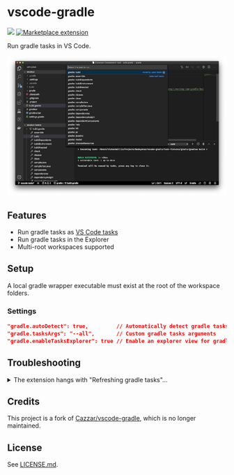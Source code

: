 # vscode-gradle

<a href="https://github.com/badsyntax/vscode-gradle/actions?workflow=Node+CI+Test"><img src="https://github.com/badsyntax/vscode-gradle/workflows/Node%20CI%20Test/badge.svg" /></a> <a href="https://marketplace.visualstudio.com/items?itemName=richardwillis.vscode-gradle">![Marketplace extension](https://img.shields.io/visual-studio-marketplace/i/richardwillis.vscode-gradle)</a> 

<!-- ![Build status](https://github.com/badsyntax/vscode-gradle/workflows/Node%20CI/badge.svg) -->

Run gradle tasks in VS Code.

![Main image](images/task-list.png)

## Features

- Run gradle tasks as [VS Code tasks](https://code.visualstudio.com/docs/editor/tasks)
- Run gradle tasks in the Explorer
- Multi-root workspaces supported

## Setup

A local gradle wrapper executable must exist at the root of the workspace folders.

### Settings

```json
"gradle.autoDetect": true,         // Automatically detect gradle tasks
"gradle.tasksArgs": "--all",       // Custom gradle tasks arguments
"gradle.enableTasksExplorer": true // Enable an explorer view for gradle tasks
```

## Troubleshooting

<details><summary>The extension hangs with "Refreshing gradle tasks"...</summary>

Eventually the command should fail with an error message. This is usually due to gradle not being able to resolve dependencies. Check your network connection.

</details>

## Credits

This project is a fork of [Cazzar/vscode-gradle](https://github.com/Cazzar/vscode-gradle), which is no longer maintained.

## License

See [LICENSE.md](./LICENSE.md).
